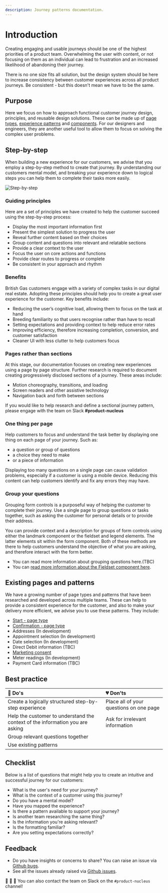```yaml
---
description: Journey patterns documentation.
---
```


# Introduction

Creating engaging and usable journeys should be one of the highest priorities of a product team. Overwhelming the user with content, or not focusing on them as an individual can lead to frustration and an increased likelihood of abandoning their journey.

There is no one size fits all solution, but the design system should be here to increase consistency between customer experiences across all product journeys. Be consistent - but this doesn't mean we have to be the same.

## Purpose

Here we focus on how to approach functional customer journey design, principles, and reusable design solutions. These can be made up of [page types](https://docs.britishgas.design/page-types), [experience patterns](https://docs.britishgas.design/patterns/experiences) and [components](https://docs.britishgas.design/components). For our designers and engineers, they are another useful tool to allow them to focus on solving the complex user problems.

## Step-by-step
When building a new experience for our customers, we advise that you employ a step-by-step method to create that journey. By understanding our customers mental model, and breaking your experience down to logical steps you can help them to complete their tasks more easily. 

![Step-by-step](https://user-images.githubusercontent.com/45626534/84635485-2fc1d080-aeeb-11ea-970b-df59140d234a.png)

### Guiding principles

Here are a set of principles we have created to help the customer succeed using the step-by-step process:

- Display the most important information first
- Present the simplest solution to progress the user
- Reveal further content based on their choices
- Group content and questions into relevant and relatable sections
- Provide a clear context to the user
- Focus the user on core actions and functions
- Provide clear routes to progress or complete
- Be consistent in your approach and rhythm

### Benefits 

British Gas customers engage with a variety of complex tasks in our digital real estate. Adopting these principles should help you to create a great user experience for the customer. Key benefits include:

- Reducing the user’s cognitive load, allowing them to focus on the task at hand
- Breeding familiarity so that users recognise rather than have to recall
- Setting expectations and providing context to help reduce error rates
- Improving efficiency, therefore increasing completion, conversion, and customer satisfaction
- Cleaner UI with less clutter to help customers focus

### Pages rather than sections

At this stage, our documentation focuses on creating new experiences using a page by page structure. Further research is required to document creating progressively disclosed sections of a journey. These areas include:

- Motion choreography, transitions, and loading
- Screen readers and other assistive technology
- Navigation back and forth between sections

If you would like to help research and define a sectional journey pattern, please engage with the team on Slack **#product-nucleus**

### One thing per page

Help customers to focus and understand the task better by displaying one thing on each page of your journey. Such as: 

- a question or group of questions
- a choice they need to make
- or a piece of information 

Displaying too many questions on a single page can cause validation problems, especially if a customer is using a mobile device. Reducing this content can help customers identify and fix any errors they may have.

### Group your questions

Grouping form controls is a purposeful way of helping the customer to complete their journey. Use a single page to group questions or tasks together, such as asking the customer for personal details or to provide their address. 

You can provide context and a description for groups of form controls using either the landmark component or the fieldset and legend elements. The latter elements sit within the form component. Both of these methods are there to help customers understand the objective of what you are asking, and therefore interact with the form better.

- You can read more information about grouping questions here.(TBC)
- You can [read more information about the Fieldset component here](https://docs.britishgas.design/components/ns-fieldset).

## Existing pages and patterns

We have a growing number of page types and patterns that have been researched and developed across multiple teams. These can help to provide a consistent experience for the customer, and also to make your delivery more efficient, we advise you to use these patterns. They include:

- [Start - page type](https://docs.britishgas.design/page-types/start)
- [Confirmation - page type](https://docs.britishgas.design/page-types/confirmation)
- Addresses (In development)
- Appointment selection (In development)
- Date selection (In development)
- Direct Debit information (TBC)
- [Marketing consent](https://docs.britishgas.design/components/nsx-marketing-consent)
- Meter readings (In development)
- Payment Card information (TBC)


## Best practice

| 💚 Do's | 💔 Don'ts |
| :--- | :--- |
| Create a logically structured step-by-step experience | Place all of your questions on one page |
| Help the customer to understand the context of the information you are asking | Ask for irrelevant information |
| Group relevant questions together | |
| Use existing patterns |  |

## Checklist

Below is a list of questions that might help you to create an intuitive and successful journey for our customers:

- What is the user's need for your journey?
- What is the context of a customer using this journey?
- Do you have a mental model?
- Have you mapped the experience?
- Is there a pattern available to support your journey?
- Is another team researching the same thing?
- Is the information you're asking relevant?
- Is the formatting familiar?
- Are you setting expectations correctly?

## Feedback

* Do you have insights or concerns to share? You can raise an issue via [Github bugs](https://github.com/ConnectedHomes/nucleus/issues/new?assignees=&labels=Bug&template=a--bug-report.md&title=[bug]%20[patterns-journeys]).
* See all the issues already raised via [Github issues](https://github.com/connectedHomes/nucleus/issues?utf8=%E2%9C%93&q=is%3Aopen+is%3Aissue+label%3ABug+[patterns-journeys]).

💩 🎉 🦄 You can also contact the team on Slack on the `#product-nucleus` channel!

